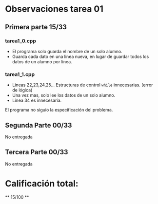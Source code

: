 Observaciones tarea 01
======================

Primera parte 15/33
-------------------

### tarea1_0.cpp

- El programa solo guarda el nombre de un solo alumno.
- Guarda cada dato en una linea nueva, en lugar de guardar todos los datos de un alumno por linea.

### tarea1_1.cpp

- Lineas 22,23,24,25... Estructuras de control `while` innecesarias. (error de lógica)
- Una vez mas, solo lee los datos de un solo alumno.
- Linea 34 es innecesaria. 

El programa no siguio la especificación del problema.

Segunda Parte 00/33
-------------------

No entregada

Tercera Parte 00/33
-------------------

No entregada

Calificación total:
===================

** 15/100 **
